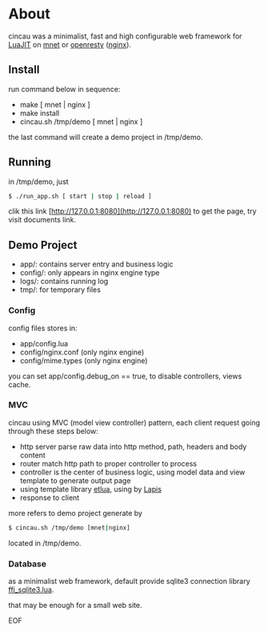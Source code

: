 
# About

cincau was a minimalist, fast and high configurable web framework for [LuaJIT](http://luajit.org) on [mnet](https://github.com/lalawue/m_net) or [openresty](http://openresty.org/cn/) ([nginx](https://www.nginx.com)).

## Install

run command below in sequence:

- make [ mnet | nginx ]
- make install
- cincau.sh /tmp/demo [ mnet | nginx ]

the last command will create a demo project in /tmp/demo.

## Running

in /tmp/demo, just 

```sh
$ ./run_app.sh [ start | stop | reload ]
```

clik this link [http://127.0.0.1:8080](http://127.0.0.1:8080) to get the page, try visit documents link.

## Demo Project

- app/: contains server entry and business logic
- config/: only appears in nginx engine type
- logs/: contains running log
- tmp/: for temporary files

### Config

config files stores in:

- app/config.lua
- config/nginx.conf (only nginx engine)
- config/mime.types (only nginx engine)

you can set app/config.debug_on == true, to disable controllers, views cache.

### MVC

cincau using MVC (model view controller) pattern, each client request going through these steps below:

- http server parse raw data into http method, path, headers and body content
- router match http path to proper controller to process
- controller is the center of business logic, using model data and view template to generate output page
- using template library [etlua](https://github.com/leafo/etlua), using by [Lapis](https://github.com/leafo/lapis)
- response to client

more refers to demo project generate by 

```sh
$ cincau.sh /tmp/demo [mnet|nginx]
```

located in /tmp/demo.

### Database

as a minimalist web framework, default provide sqlite3 connection library [ffi_sqlite3.lua](https://github.com/lalawue/cincau/blob/master/cincau/db/ffi_lsqlite3.lua).

that may be enough for a small web site.

EOF